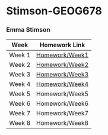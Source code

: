 # Stimson-GEOG678
### Emma Stimson
Week | Homework Link
--- | ---
Week 1 | [Homework/Week1](https://github.com/tamu-edu-students/Stimson-GEOG678/tree/e91e578fbc3463176e8a0ff6c4c89d8f411b0058/Homework/Week1)
Week 2 | [Homework/Week2](https://github.com/tamu-edu-students/Stimson-GEOG678/tree/e91e578fbc3463176e8a0ff6c4c89d8f411b0058/Homework/Week2)
Week 3 | [Homework/Week3](https://github.com/tamu-edu-students/Stimson-GEOG678/tree/db228c966b139c3fd616bfd205768df52efe3b6e/Homework/Week3)
Week 4 | [Homework/Week4](https://github.com/tamu-edu-students/Stimson-GEOG678/tree/be0953085b0ec39da9b72318d302c77e5218e0ad/Homework/Week4)
Week 5 | Homework/Week5
Week 6 | Homework/Week6
Week 7 | Homework/Week7
Week 8 | Homework/Week8
